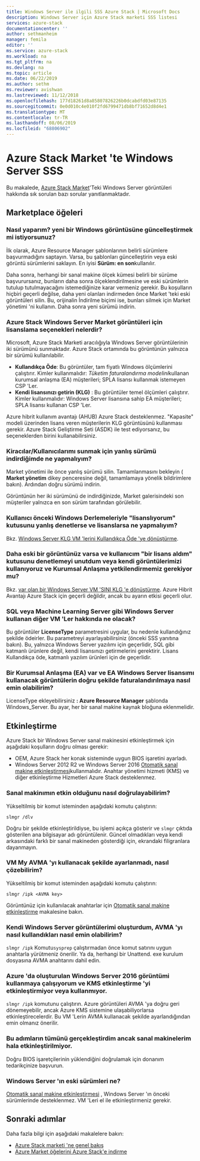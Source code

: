 ```yaml
---
title: Windows Server ile ilgili SSS Azure Stack | Microsoft Docs
description: Windows Server için Azure Stack marketi SSS listesi
services: azure-stack
documentationcenter: ''
author: sethmanheim
manager: femila
editor: ''
ms.service: azure-stack
ms.workload: na
ms.tgt_pltfrm: na
ms.devlang: na
ms.topic: article
ms.date: 06/22/2019
ms.author: sethm
ms.reviewer: avishwan
ms.lastreviewed: 11/12/2018
ms.openlocfilehash: 177d18261d8a85807826226b0dcabdfd03e87135
ms.sourcegitcommit: 0e0d010c4e010f2fd6799471db8bf71652d8d4e1
ms.translationtype: MT
ms.contentlocale: tr-TR
ms.lasthandoff: 08/06/2019
ms.locfileid: "68806902"
---
```

# <a name="windows-server-in-azure-stack-marketplace-faq"></a>Azure Stack Market 'te Windows Server SSS

Bu makalede, [Azure Stack Market](azure-stack-marketplace.md)'Teki Windows Server görüntüleri hakkında sık sorulan bazı sorular yanıtlanmaktadır.

## <a name="marketplace-items"></a>Marketplace öğeleri

### <a name="how-do-i-update-to-a-newer-windows-image"></a>Nasıl yaparım? yeni bir Windows görüntüsüne güncelleştirmek mi istiyorsunuz?

İlk olarak, Azure Resource Manager şablonlarının belirli sürümlere başvurmadığını saptayın. Varsa, bu şablonları güncelleştirin veya eski görüntü sürümlerini saklayın. En iyisi **Sürüm: en son**kullanılır.

Daha sonra, herhangi bir sanal makine ölçek kümesi belirli bir sürüme başvurursanız, bunların daha sonra ölçeklendirilmesine ve eski sürümlerin tutulup tutulmayacağını istemediğinize karar vermeniz gerekir. Bu koşulların hiçbiri geçerli değilse, daha yeni olanları indirmeden önce Market 'teki eski görüntüleri silin. Bu, orijinalin İndirilme biçimi ise, bunları silmek için Market yönetimi 'ni kullanın. Daha sonra yeni sürümü indirin.

### <a name="what-are-the-licensing-options-for-windows-server-marketplace-images-on-azure-stack"></a>Azure Stack Windows Server Market görüntüleri için lisanslama seçenekleri nelerdir?

Microsoft, Azure Stack Marketi aracılığıyla Windows Server görüntülerinin iki sürümünü sunmaktadır. Azure Stack ortamında bu görüntünün yalnızca bir sürümü kullanılabilir.  

- **Kullandıkça Öde**: Bu görüntüler, tam fiyatlı Windows ölçümlerini çalıştırır.
   Kimler kullanmalıdır: *Tüketim faturalandırma modelini*kullanan kurumsal anlaşma (EA) müşterileri; SPLA lisansı kullanmak istemeyen CSP 'Ler.
- **Kendi lisansınızı getirin (KLG)** : Bu görüntüler temel ölçümleri çalıştırır.
   Kimler kullanmalıdır: Windows Server lisansına sahip EA müşterileri; SPLA lisansı kullanan CSP 'Ler.

Azure hibrit kullanım avantajı (AHUB) Azure Stack desteklenmez. "Kapasite" modeli üzerinden lisans veren müşterilerin KLG görüntüsünü kullanması gerekir. Azure Stack Geliştirme Seti (ASDK) ile test ediyorsanız, bu seçeneklerden birini kullanabilirsiniz.

### <a name="what-if-i-downloaded-the-wrong-version-to-offer-my-tenantsusers"></a>Kiracılar/Kullanıcılarımı sunmak için yanlış sürümü indirdiğimde ne yapmalıyım?

Market yönetimi ile önce yanlış sürümü silin. Tamamlanmasını bekleyin ( **Market yönetim** dikey penceresine değil, tamamlamaya yönelik bildirimlere bakın). Ardından doğru sürümü indirin.

Görüntünün her iki sürümünü de indirdiğinizde, Market galerisindeki son müşteriler yalnızca en son sürüm tarafından görülebilir.

### <a name="what-if-my-user-incorrectly-checked-the-i-have-a-license-box-in-previous-windows-builds-and-they-dont-have-a-license"></a>Kullanıcı önceki Windows Derlemeleriyle "lisanslıyorum" kutusunu yanlış denetlerse ve lisanslarsa ne yapmalıyım?

Bkz. [Windows Server KLG VM 'lerini Kullandıkça Öde 'ye dönüştürme](/azure/virtual-machines/windows/hybrid-use-benefit-licensing#powershell-1).

### <a name="what-if-i-have-an-older-image-and-my-user-forgot-to-check-the-i-have-a-license-box-or-we-use-our-own-images-and-we-do-have-enterprise-agreement-entitlement"></a>Daha eski bir görüntünüz varsa ve kullanıcım "bir lisans aldım" kutusunu denetlemeyi unutdum veya kendi görüntülerimizi kullanıyoruz ve Kurumsal Anlaşma yetkilendirmemiz gerekiyor mu?

Bkz. [var olan bir Windows Server VM 'SINI KLG 'e dönüştürme](/azure/virtual-machines/windows/hybrid-use-benefit-licensing#convert-an-existing-vm-using-azure-hybrid-benefit-for-windows-server). Azure Hibrit Avantajı Azure Stack için geçerli değildir, ancak bu ayarın etkisi geçerli olur.

### <a name="what-about-other-vms-that-use-windows-server-such-as-sql-or-machine-learning-server"></a>SQL veya Machine Learning Server gibi Windows Server kullanan diğer VM 'Ler hakkında ne olacak?

Bu görüntüler **LicenseType** parametresini uygular, bu nedenle kullandığınız şekilde ödeirler. Bu parametreyi ayarlayabilirsiniz (önceki SSS yanıtına bakın). Bu, yalnızca Windows Server yazılımı için geçerlidir, SQL gibi katmanlı ürünlere değil, kendi lisansınızı getirmelerini gerektirir. Lisans Kullandıkça öde, katmanlı yazılım ürünleri için de geçerlidir.

### <a name="i-have-an-enterprise-agreement-ea-and-will-be-using-my-ea-windows-server-license-how-do-i-make-sure-images-are-billed-correctly"></a>Bir Kurumsal Anlaşma (EA) var ve EA Windows Server lisansımı kullanacak görüntülerin doğru şekilde faturalandırılmaya nasıl emin olabilirim?

LicenseType ekleyebilirsiniz **: Azure Resource Manager** şablonda Windows_Server. Bu ayar, her bir sanal makine kaynak bloğuna eklenmelidir.

## <a name="activation"></a>Etkinleştirme

Azure Stack bir Windows Server sanal makinesini etkinleştirmek için aşağıdaki koşulların doğru olması gerekir:

- OEM, Azure Stack her konak sisteminde uygun BIOS işaretini ayarladı.
- Windows Server 2012 R2 ve Windows Server 2016 [Otomatik sanal makine etkinleştirmesi](/previous-versions/windows/it-pro/windows-server-2012-R2-and-2012/dn303421(v=ws.11))kullanmalıdır. Anahtar yönetimi hizmeti (KMS) ve diğer etkinleştirme Hizmetleri Azure Stack desteklenmez.

### <a name="how-can-i-verify-that-my-virtual-machine-is-activated"></a>Sanal makinımın etkin olduğunu nasıl doğrulayabilirim?

Yükseltilmiş bir komut isteminden aşağıdaki komutu çalıştırın:

```shell
slmgr /dlv
```

Doğru bir şekilde etkinleştirildiyse, bu işlemi açıkça gösterir ve `slmgr` çıktıda gösterilen ana bilgisayar adı görüntülenir. Güncel olmadıkları veya kendi arkasındaki farklı bir sanal makineden gösterdiği için, ekrandaki filigranlara dayanmayın.

### <a name="my-vm-is-not-set-up-to-use-avma-how-can-i-fix-it"></a>VM My AVMA 'yı kullanacak şekilde ayarlanmadı, nasıl çözebilirim?

Yükseltilmiş bir komut isteminden aşağıdaki komutu çalıştırın:

```shell
slmgr /ipk <AVMA key>
```

Görüntünüz için kullanılacak anahtarlar için [Otomatik sanal makine etkinleştirme](/previous-versions/windows/it-pro/windows-server-2012-R2-and-2012/dn303421(v=ws.11)) makalesine bakın.

### <a name="i-create-my-own-windows-server-images-how-can-i-make-sure-they-use-avma"></a>Kendi Windows Server görüntülerimi oluşturdum, AVMA 'yı nasıl kullandıkları nasıl emin olabilirim?

`slmgr /ipk` Komutu`sysprep` çalıştırmadan önce komut satırını uygun anahtarla yürütmeniz önerilir. Ya da, herhangi bir Unattend. exe kurulum dosyasına AVMA anahtarını dahil edin.

### <a name="i-am-trying-to-use-my-windows-server-2016-image-created-on-azure-and-it-is-not-activating-or-using-kms-activation"></a>Azure 'da oluşturulan Windows Server 2016 görüntümi kullanmaya çalışıyorum ve KMS etkinleştirme 'yi etkinleştirmiyor veya kullanmıyor.

`slmgr /ipk` komutunu çalıştırın. Azure görüntüleri AVMA 'ya doğru geri dönemeyebilir, ancak Azure KMS sistemine ulaşabiliyorlarsa etkinleştirecelerdir. Bu VM 'Lerin AVMA kullanacak şekilde ayarlandığından emin olmanız önerilir.

### <a name="i-have-performed-all-of-these-steps-but-my-virtual-machines-are-still-not-activating"></a>Bu adımların tümünü gerçekleştirdim ancak sanal makinelerim hala etkinleştirilmiyor.

Doğru BIOS işaretçilerinin yüklendiğini doğrulamak için donanım tedarikçinize başvurun.

### <a name="what-about-earlier-versions-of-windows-server"></a>Windows Server 'ın eski sürümleri ne?

[Otomatik sanal makine etkinleştirmesi](/previous-versions/windows/it-pro/windows-server-2012-R2-and-2012/dn303421(v=ws.11)) , Windows Server 'ın önceki sürümlerinde desteklenmez. VM 'Leri el ile etkinleştirmeniz gerekir.

## <a name="next-steps"></a>Sonraki adımlar

Daha fazla bilgi için aşağıdaki makalelere bakın:

- [Azure Stack marketi 'ne genel bakış](azure-stack-marketplace.md)
- [Azure Market öğelerini Azure Stack'e indirme](azure-stack-download-azure-marketplace-item.md)

